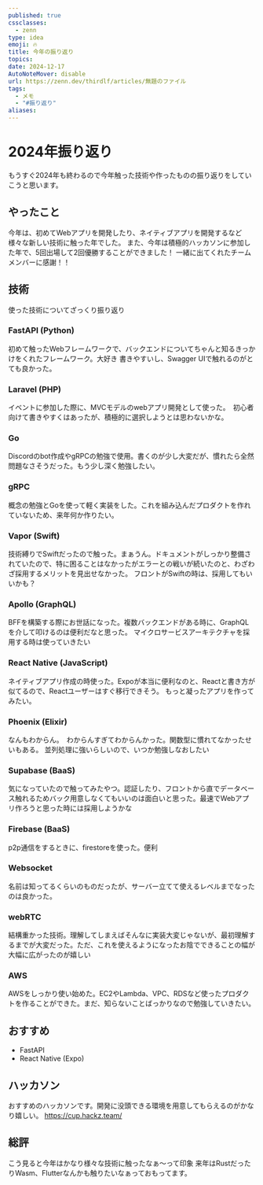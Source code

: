 ```yaml
---
published: true
cssclasses:
  - zenn
type: idea
emoji: 🔥
title: 今年の振り返り
topics: 
date: 2024-12-17
AutoNoteMover: disable
url: https://zenn.dev/thirdlf/articles/無題のファイル
tags:
  - メモ
  - "#振り返り"
aliases:
---
```

# 2024年振り返り
もうすぐ2024年も終わるので今年触った技術や作ったものの振り返りをしていこうと思います。

## やったこと
今年は、初めてWebアプリを開発したり、ネイティブアプリを開発するなど様々な新しい技術に触った年でした。
また、今年は積極的ハッカソンに参加した年で、5回出場して2回優勝することができました！
一緒に出てくれたチームメンバーに感謝！！

## 技術
使った技術についてざっくり振り返り

### FastAPI (Python)
初めて触ったWebフレームワークで、バックエンドについてちゃんと知るきっかけをくれたフレームワーク。大好き
書きやすいし、Swagger UIで触れるのがとても良かった。

### Laravel (PHP)
イベントに参加した際に、MVCモデルのwebアプリ開発として使った。　初心者向けて書きやすくはあったが、積極的に選択しようとは思わないかな。

### Go
Discordのbot作成やgRPCの勉強で使用。書くのが少し大変だが、慣れたら全然問題なさそうだった。もう少し深く勉強したい。

### gRPC
概念の勉強とGoを使って軽く実装をした。これを組み込んだプロダクトを作れていないため、来年何か作りたい。

### Vapor (Swift)
技術縛りでSwiftだったので触った。まぁうん。ドキュメントがしっかり整備されていたので、特に困ることはなかったがエラーとの戦いが続いたのと、わざわざ採用するメリットを見出せなかった。
フロントがSwiftの時は、採用してもいいかも？

### Apollo (GraphQL)
BFFを構築する際にお世話になった。複数バックエンドがある時に、GraphQLを介して叩けるのは便利だなと思った。
マイクロサービスアーキテクチャを採用する時は使っていきたい

### React Native (JavaScript)
ネイティブアプリ作成の時使った。Expoが本当に便利なのと、Reactと書き方が似てるので、Reactユーザーはすぐ移行できそう。
もっと凝ったアプリを作ってみたい。

### Phoenix (Elixir)
なんもわからん。　わからんすぎてわからんかった。関数型に慣れてなかったせいもある。
並列処理に強いらしいので、いつか勉強しなおしたい

### Supabase (BaaS)
気になっていたので触ってみたやつ。認証したり、フロントから直でデータベース触れるためバック用意しなくてもいいのは面白いと思った。最速でWebアプリ作ろうと思った時には採用しようかな

### Firebase (BaaS)
p2p通信をするときに、firestoreを使った。便利

### Websocket
名前は知ってるくらいのものだったが、サーバー立てて使えるレベルまでなったのは良かった。

### webRTC
結構重かった技術。理解してしまえばそんなに実装大変じゃないが、最初理解するまでが大変だった。ただ、これを使えるようになったお陰でできることの幅が大幅に広がったのが嬉しい

### AWS 
AWSをしっかり使い始めた。EC2やLambda、VPC、RDSなど使ったプロダクトを作ることができた。まだ、知らないことばっかりなので勉強していきたい。

## おすすめ
- FastAPI
- React Native (Expo)

## ハッカソン
おすすめのハッカソンです。開発に没頭できる環境を用意してもらえるのがかなり嬉しい。
https://cup.hackz.team/

## 総評
こう見ると今年はかなり様々な技術に触ったなぁ〜って印象
来年はRustだったりWasm、Flutterなんかも触りたいなぁっておもってます。








